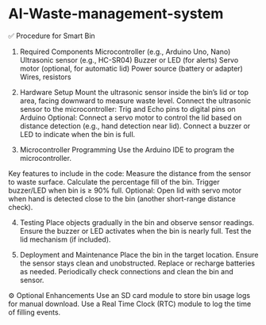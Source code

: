 # AI-Waste-management-system
✅ Procedure for Smart Bin 

1. Required Components
Microcontroller (e.g., Arduino Uno, Nano)
Ultrasonic sensor (e.g., HC-SR04)
Buzzer or LED (for alerts)
Servo motor (optional, for automatic lid)
Power source (battery or adapter)
Wires, resistors

2. Hardware Setup
Mount the ultrasonic sensor inside the bin’s lid or top area, facing downward to measure waste level.
Connect the ultrasonic sensor to the microcontroller:
Trig and Echo pins to digital pins on Arduino
Optional: Connect a servo motor to control the lid based on distance detection (e.g., hand detection near lid).
Connect a buzzer or LED to indicate when the bin is full.

3. Microcontroller Programming
Use the Arduino IDE to program the microcontroller.

Key features to include in the code:
Measure the distance from the sensor to waste surface.
Calculate the percentage fill of the bin.
Trigger buzzer/LED when bin is ≥ 90% full.
Optional: Open lid with servo motor when hand is detected close to the bin (another short-range distance check).

4. Testing
Place objects gradually in the bin and observe sensor readings.
Ensure the buzzer or LED activates when the bin is nearly full.
Test the lid mechanism (if included).

5. Deployment and Maintenance
Place the bin in the target location.
Ensure the sensor stays clean and unobstructed.
Replace or recharge batteries as needed.
Periodically check connections and clean the bin and sensor.

⚙️ Optional Enhancements
Use an SD card module to store bin usage logs for manual download.
Use a Real Time Clock (RTC) module to log the time of filling events.
